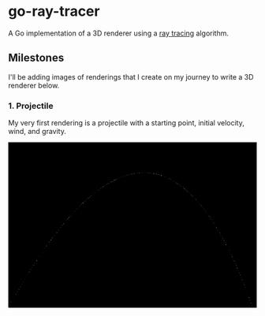 # go-ray-tracer

A Go implementation of a 3D renderer using a 
[ray tracing](https://en.wikipedia.org/wiki/Ray_tracing_(graphics)#Algorithm_overview) algorithm.

## Milestones

I'll be adding images of renderings that I create on my journey to write a 3D renderer below.

### 1. Projectile

My very first rendering is a projectile with a starting point, initial velocity, wind, and gravity. 


![Projectile Rendering](renders/projectile/projectile.png)
